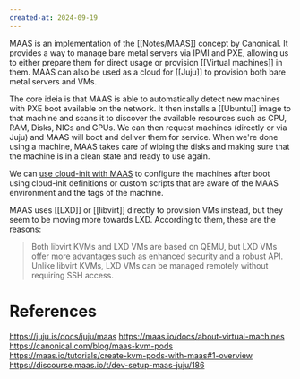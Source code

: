 ```yaml
---
created-at: 2024-09-19
---
```


MAAS is an implementation of the [[Notes/MAAS]] concept by Canonical. It provides a way to manage bare metal servers via IPMI and PXE, allowing us to either prepare them for direct usage or provision [[Virtual machines]] in them. MAAS can also be used as a cloud for [[Juju]] to provision both bare metal servers and VMs.

The core ideia is that MAAS is able to automatically detect new machines with PXE boot available on the network. It then installs a [[Ubuntu]] image to that machine and scans it to discover the available resources such as CPU, RAM, Disks, NICs and GPUs. We can then request machines (directly or via Juju) and MAAS will boot and deliver them for service. When we're done using a machine, MAAS takes care of wiping the disks and making sure that the machine is in a clean state and ready to use again.

We can [use cloud-init with MAAS](https://maas.io/docs/how-to-use-cloud-init-with-maas) to configure the machines after boot using cloud-init definitions or custom scripts that are aware of the MAAS environment and the tags of the machine.

MAAS uses [[LXD]] or [[libvirt]] directly to provision VMs instead, but they seem to be moving more towards LXD. According to them, these are the reasons:

> Both libvirt KVMs and LXD VMs are based on QEMU, but LXD VMs offer more advantages such as enhanced security and a robust API. Unlike libvirt KVMs, LXD VMs can be managed remotely without requiring SSH access.

# References

https://juju.is/docs/juju/maas
https://maas.io/docs/about-virtual-machines
https://canonical.com/blog/maas-kvm-pods
https://maas.io/tutorials/create-kvm-pods-with-maas#1-overview
https://discourse.maas.io/t/dev-setup-maas-juju/186
